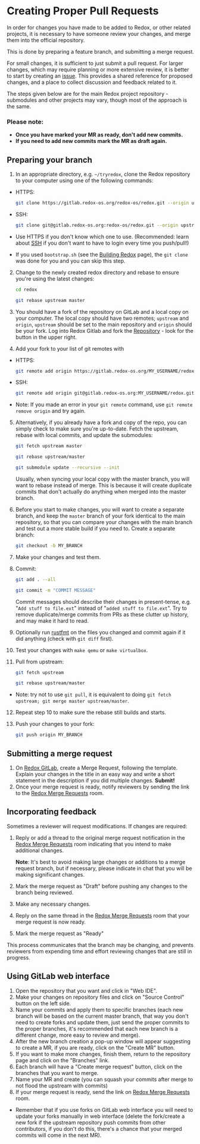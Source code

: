 # Creating Proper Pull Requests

In order for changes you have made to be added to Redox, or other related projects, it is necessary to have someone review your changes, and merge them into the official repository.

This is done by preparing a feature branch, and submitting a merge request.

For small changes, it is sufficient to just submit a pull request. For larger changes, which may require planning or more extensive review, it is better to start by creating an [issue](./filing-issues.md). This provides a shared reference for proposed changes, and a place to collect discussion and feedback related to it.

The steps given below are for the main Redox project repository - submodules and other projects may vary, though most of the approach is the same.

### Please note:
  - **Once you have marked your MR as ready, don't add new commits.**
  - **If you need to add new commits mark the MR as draft again.**

## Preparing your branch

1. In an appropriate directory, e.g. `~/tryredox`, clone the Redox repository to your computer using one of the following commands:
  - HTTPS:

    ```sh
    git clone https://gitlab.redox-os.org/redox-os/redox.git --origin upstream --recursive
    ```

  - SSH:

    ```sh
    git clone git@gitlab.redox-os.org:redox-os/redox.git --origin upstream --recursive
    ```

  - Use HTTPS if you don't know which one to use. (Recommended: learn about [SSH](./signing-in-to-gitlab.md#using-ssh-for-your-repo) if you don't want to have to login every time you push/pull!)
  - If you used `bootstrap.sh` (see the [Building Redox](./podman-build.md) page), the `git clone` was done for you and you can skip this step.
2. Change to the newly created redox directory and rebase to ensure you're using the latest changes:

    ```sh
    cd redox
    ```

    ```sh
    git rebase upstream master
    ```
3. You should have a fork of the repository on GitLab and a local copy on your computer. The local copy should have two remotes; `upstream` and `origin`, `upstream` should be set to the main repository and `origin` should be your fork. Log into Redox Gitlab and fork the [Repository](https://gitlab.redox-os.org/redox-os/redox) - look for the button in the upper right.
4. Add your fork to your list of git remotes with
  - HTTPS:

    ```sh
    git remote add origin https://gitlab.redox-os.org/MY_USERNAME/redox.git
    ```

  - SSH:

    ```sh
    git remote add origin git@gitlab.redox-os.org:MY_USERNAME/redox.git
    ```

  - Note: If you made an error in your `git remote` command, use `git remote remove origin` and try again.
5. Alternatively, if you already have a fork and copy of the repo, you can simply check to make sure you're up-to-date. Fetch the upstream, rebase with local commits, and update the submodules:

    ```sh
    git fetch upstream master
    ```

    ```sh
    git rebase upstream/master
    ```

    ```sh
    git submodule update --recursive --init
    ```

    Usually, when syncing your local copy with the master branch, you will want to rebase instead of merge. This is because it will create duplicate commits that don't actually do anything when merged into the master branch.
6. Before you start to make changes, you will want to create a separate branch, and keep the `master` branch of your fork identical to the main repository, so that you can compare your changes with the main branch and test out a more stable build if you need to. Create a separate branch:

    ```sh
    git checkout -b MY_BRANCH
    ```

7. Make your changes and test them.
8. Commit:

    ```sh
    git add . --all
    ```

    ```sh
    git commit -m "COMMIT MESSAGE"
    ```

    Commit messages should describe their changes in present-tense, e.g. "`Add stuff to file.ext`" instead of "`added stuff to file.ext`".
    Try to remove duplicate/merge commits from PRs as these clutter up history, and may make it hard to read.
9.  Optionally run [rustfmt](https://github.com/rust-lang/rustfmt) on the files you changed and commit again if it did anything (check with `git diff` first).
10. Test your changes with `make qemu` or `make virtualbox`.
11. Pull from upstream:

    ```sh
    git fetch upstream
    ```

    ```sh
    git rebase upstream/master
    ```

  - Note: try not to use `git pull`, it is equivalent to doing `git fetch upstream; git merge master upstream/master`.
12. Repeat step 10 to make sure the rebase still builds and starts.
13. Push your changes to your fork:

    ```sh
    git push origin MY_BRANCH
    ```

## Submitting a merge request

1. On [Redox GitLab](https://gitlab.redox-os.org/), create a Merge Request, following the template. Explain your changes in the title in an easy way and write a short statement in the description if you did multiple changes. **Submit!**
2. Once your merge request is ready, notify reviewers by sending the link to the [Redox Merge Requests](https://matrix.to/#/#redox-mrs:matrix.org) room.

## Incorporating feedback

Sometimes a reviewer will request modifications. If changes are required:

1. Reply or add a thread to the original merge request notification in the [Redox Merge Requests](https://matrix.to/#/#redox-mrs:matrix.org) room indicating that you intend to make additional changes.

   **Note**: It's best to avoid making large changes or additions to a merge request branch, but if necessary, please indicate in chat that you will be making significant changes.
2. Mark the merge request as "Draft" before pushing any changes to the branch being reviewed.
3. Make any necessary changes.
4. Reply on the same thread in the [Redox Merge Requests](https://matrix.to/#/#redox-mrs:matrix.org) room that your merge request is now ready.
5. Mark the merge request as "Ready"

This process communicates that the branch may be changing, and prevents reviewers from expending time and effort reviewing changes that are still in progress.


## Using GitLab web interface

1. Open the repository that you want and click in "Web IDE".
1. Make your changes on repository files and click on "Source Control" button on the left side.
1. Name your commits and apply them to specific branches (each new branch will be based on the current master branch, that way you don't need to create forks and update them, just send the proper commits to the proper branches, it's recommended that each new branch is a different change, more easy to review and merge).
1. After the new branch creation a pop-up window will appear suggesting to create a MR, if you are ready, click on the "Create MR" button.
1. If you want to make more changes, finish them, return to the repository page and click on the "Branches" link.
1. Each branch will have a "Create merge request" button, click on the branches that you want to merge.
1. Name your MR and create (you can squash your commits after merge to not flood the upstream with commits)
1. If your merge request is ready, send the link on [Redox Merge Requests](https://matrix.to/#/#redox-mrs:matrix.org) room.

- Remember that if you use forks on GitLab web interface you will need to update your forks manually in web interface (delete the fork/create a new fork if the upstream repository push commits from other contributors, if you don't do this, there's a chance that your merged commits will come in the next MR).
